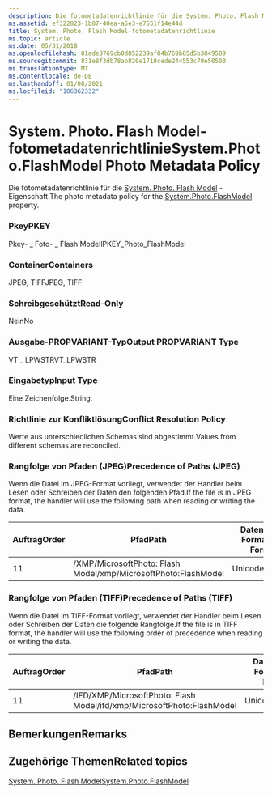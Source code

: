 ```yaml
---
description: Die fotometadatenrichtlinie für die System. Photo. Flash Model-Eigenschaft.
ms.assetid: ef322823-1b87-40ea-a5e3-e7551f14e44d
title: System. Photo. Flash Model-fotometadatenrichtlinie
ms.topic: article
ms.date: 05/31/2018
ms.openlocfilehash: 01ade3769cb0d852239af84b769b85d5b3849589
ms.sourcegitcommit: 831e8f3db78ab820e1710cede244553c70e50500
ms.translationtype: MT
ms.contentlocale: de-DE
ms.lasthandoff: 01/08/2021
ms.locfileid: "106362332"
---
```

# <a name="systemphotoflashmodel-photo-metadata-policy"></a><span data-ttu-id="56d0b-103">System. Photo. Flash Model-fotometadatenrichtlinie</span><span class="sxs-lookup"><span data-stu-id="56d0b-103">System.Photo.FlashModel Photo Metadata Policy</span></span>

<span data-ttu-id="56d0b-104">Die fotometadatenrichtlinie für die [System. Photo. Flash Model](../properties/props-system-photo-flashmodel.md) -Eigenschaft.</span><span class="sxs-lookup"><span data-stu-id="56d0b-104">The photo metadata policy for the [System.Photo.FlashModel](../properties/props-system-photo-flashmodel.md) property.</span></span>

### <a name="pkey"></a><span data-ttu-id="56d0b-105">Pkey</span><span class="sxs-lookup"><span data-stu-id="56d0b-105">PKEY</span></span>

<span data-ttu-id="56d0b-106">Pkey- \_ Foto- \_ Flash Modell</span><span class="sxs-lookup"><span data-stu-id="56d0b-106">PKEY\_Photo\_FlashModel</span></span>

### <a name="containers"></a><span data-ttu-id="56d0b-107">Container</span><span class="sxs-lookup"><span data-stu-id="56d0b-107">Containers</span></span>

<span data-ttu-id="56d0b-108">JPEG, TIFF</span><span class="sxs-lookup"><span data-stu-id="56d0b-108">JPEG, TIFF</span></span>

### <a name="read-only"></a><span data-ttu-id="56d0b-109">Schreibgeschützt</span><span class="sxs-lookup"><span data-stu-id="56d0b-109">Read-Only</span></span>

<span data-ttu-id="56d0b-110">Nein</span><span class="sxs-lookup"><span data-stu-id="56d0b-110">No</span></span>

### <a name="output-propvariant-type"></a><span data-ttu-id="56d0b-111">Ausgabe-PROPVARIANT-Typ</span><span class="sxs-lookup"><span data-stu-id="56d0b-111">Output PROPVARIANT Type</span></span>

<span data-ttu-id="56d0b-112">VT \_ LPWSTR</span><span class="sxs-lookup"><span data-stu-id="56d0b-112">VT\_LPWSTR</span></span>

### <a name="input-type"></a><span data-ttu-id="56d0b-113">Eingabetyp</span><span class="sxs-lookup"><span data-stu-id="56d0b-113">Input Type</span></span>

<span data-ttu-id="56d0b-114">Eine Zeichenfolge.</span><span class="sxs-lookup"><span data-stu-id="56d0b-114">String.</span></span>

### <a name="conflict-resolution-policy"></a><span data-ttu-id="56d0b-115">Richtlinie zur Konfliktlösung</span><span class="sxs-lookup"><span data-stu-id="56d0b-115">Conflict Resolution Policy</span></span>

<span data-ttu-id="56d0b-116">Werte aus unterschiedlichen Schemas sind abgestimmt.</span><span class="sxs-lookup"><span data-stu-id="56d0b-116">Values from different schemas are reconciled.</span></span>

### <a name="precedence-of-paths-jpeg"></a><span data-ttu-id="56d0b-117">Rangfolge von Pfaden (JPEG)</span><span class="sxs-lookup"><span data-stu-id="56d0b-117">Precedence of Paths (JPEG)</span></span>

<span data-ttu-id="56d0b-118">Wenn die Datei im JPEG-Format vorliegt, verwendet der Handler beim Lesen oder Schreiben der Daten den folgenden Pfad.</span><span class="sxs-lookup"><span data-stu-id="56d0b-118">If the file is in JPEG format, the handler will use the following path when reading or writing the data.</span></span>



| <span data-ttu-id="56d0b-119">Auftrag</span><span class="sxs-lookup"><span data-stu-id="56d0b-119">Order</span></span> | <span data-ttu-id="56d0b-120">Pfad</span><span class="sxs-lookup"><span data-stu-id="56d0b-120">Path</span></span>                           | <span data-ttu-id="56d0b-121">Datenträger Format</span><span class="sxs-lookup"><span data-stu-id="56d0b-121">Disk Format</span></span> | <span data-ttu-id="56d0b-122">Datenformat</span><span class="sxs-lookup"><span data-stu-id="56d0b-122">Data Format</span></span> | <span data-ttu-id="56d0b-123">Erforderlich</span><span class="sxs-lookup"><span data-stu-id="56d0b-123">Required</span></span> |
|-------|--------------------------------|-------------|-------------|----------|
| <span data-ttu-id="56d0b-124">1</span><span class="sxs-lookup"><span data-stu-id="56d0b-124">1</span></span>     | <span data-ttu-id="56d0b-125">/XMP/MicrosoftPhoto: Flash Model</span><span class="sxs-lookup"><span data-stu-id="56d0b-125">/xmp/MicrosoftPhoto:FlashModel</span></span> | <span data-ttu-id="56d0b-126">Unicode</span><span class="sxs-lookup"><span data-stu-id="56d0b-126">Unicode</span></span>     |             | <span data-ttu-id="56d0b-127">Ja</span><span class="sxs-lookup"><span data-stu-id="56d0b-127">Yes</span></span>      |



 

### <a name="precedence-of-paths-tiff"></a><span data-ttu-id="56d0b-128">Rangfolge von Pfaden (TIFF)</span><span class="sxs-lookup"><span data-stu-id="56d0b-128">Precedence of Paths (TIFF)</span></span>

<span data-ttu-id="56d0b-129">Wenn die Datei im TIFF-Format vorliegt, verwendet der Handler beim Lesen oder Schreiben der Daten die folgende Rangfolge.</span><span class="sxs-lookup"><span data-stu-id="56d0b-129">If the file is in TIFF format, the handler will use the following order of precedence when reading or writing the data.</span></span>



| <span data-ttu-id="56d0b-130">Auftrag</span><span class="sxs-lookup"><span data-stu-id="56d0b-130">Order</span></span> | <span data-ttu-id="56d0b-131">Pfad</span><span class="sxs-lookup"><span data-stu-id="56d0b-131">Path</span></span>                               | <span data-ttu-id="56d0b-132">Datenträger Format</span><span class="sxs-lookup"><span data-stu-id="56d0b-132">Disk Format</span></span> | <span data-ttu-id="56d0b-133">Datenformat</span><span class="sxs-lookup"><span data-stu-id="56d0b-133">Data Format</span></span> | <span data-ttu-id="56d0b-134">Erforderlich</span><span class="sxs-lookup"><span data-stu-id="56d0b-134">Required</span></span> |
|-------|------------------------------------|-------------|-------------|----------|
| <span data-ttu-id="56d0b-135">1</span><span class="sxs-lookup"><span data-stu-id="56d0b-135">1</span></span>     | <span data-ttu-id="56d0b-136">/IFD/XMP/MicrosoftPhoto: Flash Model</span><span class="sxs-lookup"><span data-stu-id="56d0b-136">/ifd/xmp/MicrosoftPhoto:FlashModel</span></span> | <span data-ttu-id="56d0b-137">Unicode</span><span class="sxs-lookup"><span data-stu-id="56d0b-137">Unicode</span></span>     |             | <span data-ttu-id="56d0b-138">Ja</span><span class="sxs-lookup"><span data-stu-id="56d0b-138">Yes</span></span>      |



 

## <a name="remarks"></a><span data-ttu-id="56d0b-139">Bemerkungen</span><span class="sxs-lookup"><span data-stu-id="56d0b-139">Remarks</span></span>

## <a name="related-topics"></a><span data-ttu-id="56d0b-140">Zugehörige Themen</span><span class="sxs-lookup"><span data-stu-id="56d0b-140">Related topics</span></span>

<dl> <dt>

[<span data-ttu-id="56d0b-141">System. Photo. Flash Model</span><span class="sxs-lookup"><span data-stu-id="56d0b-141">System.Photo.FlashModel</span></span>](../properties/props-system-photo-flashmodel.md)
</dt> </dl>

 

 
